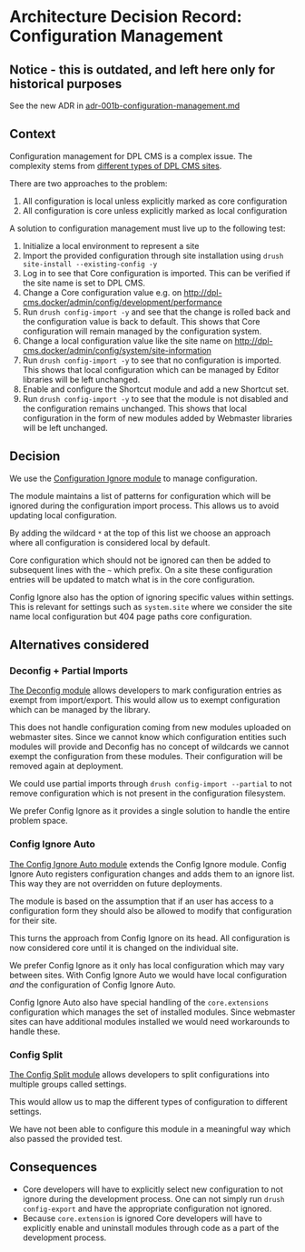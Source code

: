 # Architecture Decision Record: Configuration Management

## Notice - this is outdated, and left here only for historical purposes

See the new ADR in [adr-001b-configuration-management.md](adr-001b-configuration-management.md)

## Context

Configuration management for DPL CMS is a complex issue. The complexity stems
from [different types of DPL CMS sites](../configuration-management.md).

There are two approaches to the problem:

1. All configuration is local unless explicitly marked as core configuration
2. All configuration is core unless explicitly marked as local configuration

A solution to configuration management must live up to the following test:

1. Initialize a local environment to represent a site
2. Import the provided configuration through site installation using
   `drush site-install --existing-config -y`
3. Log in to see that Core configuration is imported. This can be verified if
   the site name is set to DPL CMS.
4. Change a Core configuration value e.g. on <http://dpl-cms.docker/admin/config/development/performance>
5. Run `drush config-import -y` and see that the change is rolled back and the
   configuration value is back to default. This shows that Core configuration
   will remain managed by the configuration system.
6. Change a local configuration value like the site name on <http://dpl-cms.docker/admin/config/system/site-information>
7. Run `drush config-import -y` to see that no configuration is imported. This
   shows that local configuration which can be managed by Editor libraries will
   be left unchanged.
8. Enable and configure the Shortcut module and add a new Shortcut set.
9. Run `drush config-import -y` to see that the module is not disabled and the
   configuration remains unchanged. This shows that local configuration in the
   form of new modules added by Webmaster libraries will be left unchanged.

## Decision

We use the [Configuration Ignore module](https://www.drupal.org/project/config_ignore)
to manage configuration.

The module maintains a list of patterns for configuration which will be ignored
during the configuration import process. This allows us to avoid updating local
configuration.

By adding the wildcard `*` at the top of this list we choose an approach where
all configuration is considered local by default.

Core configuration which should not be ignored can then be added to subsequent
lines with the `~` which prefix. On a site these configuration entries will be
updated to match what is in the core configuration.

Config Ignore also has the option of ignoring specific values within settings.
This is relevant for settings such as `system.site` where we consider the site
name local configuration but 404 page paths core configuration.

## Alternatives considered

### Deconfig + Partial Imports

[The Deconfig module](https://www.drupal.org/project/deconfig) allows developers
to mark configuration entries as exempt from import/export. This would allow us
to exempt configuration which can be managed by the library.

This does not handle configuration coming from new modules uploaded on webmaster
sites. Since we cannot know which configuration entities such modules will
provide and Deconfig has no concept of wildcards we cannot exempt the
configuration from these modules. Their configuration will be removed again at
deployment.

We could use partial imports through `drush config-import --partial` to not
remove configuration which is not present in the configuration filesystem.

We prefer Config Ignore as it provides a single solution to handle the entire
problem space.

### Config Ignore Auto

[The Config Ignore Auto module](https://www.drupal.org/project/config_ignore_auto)
extends the Config Ignore module. Config Ignore Auto registers configuration
changes and adds them to an ignore list. This way they are not overridden on
future deployments.

The module is based on the assumption that if an user has access to a
configuration form they should also be allowed to modify that configuration for
their site.

This turns the approach from Config Ignore on its head. All configuration is now
considered core until it is changed on the individual site.

We prefer Config Ignore as it only has local configuration which may vary
between sites. With Config Ignore Auto we would have local configuration *and*
the configuration of Config Ignore Auto.

Config Ignore Auto also have special handling of the `core.extensions`
configuration which manages the set of installed modules. Since webmaster sites
can have additional modules installed we would need workarounds to handle these.

### Config Split

[The Config Split module](https://www.drupal.org/project/config_split) allows
developers to split configurations into multiple groups called settings.

This would allow us to map the different types of configuration to different
settings.

We have not been able to configure this module in a meaningful way which also
passed the provided test.

## Consequences

- Core developers will have to explicitly select new configuration to not ignore
  during the development process. One can not simply run `drush config-export`
  and have the appropriate configuration not ignored.
- Because `core.extension` is ignored Core developers will have to explicitly
  enable and uninstall modules through code as a part of the development
  process.
